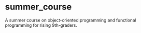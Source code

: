 # summer_course
A summer course on object-oriented programming and functional programming for rising 9th-graders.
